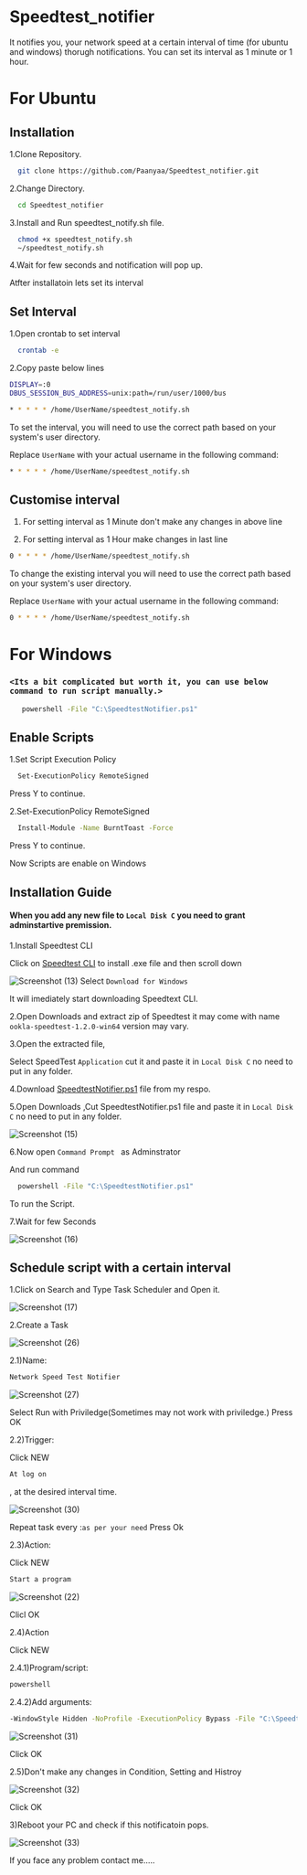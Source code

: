 # Speedtest_notifier
It notifies you, your network speed at a certain interval of time (for ubuntu and windows) thorugh notifications.
You can set its interval as 1 minute or 1 hour.

# For Ubuntu

## Installation
1.Clone Repository.
```Bash
  git clone https://github.com/Paanyaa/Speedtest_notifier.git
```
2.Change Directory.
```Bash
  cd Speedtest_notifier
```
3.Install and Run speedtest_notify.sh file.
```Bash
  chmod +x speedtest_notify.sh
  ~/speedtest_notify.sh
```
4.Wait for few seconds and notification will pop up.

Atfter installatoin lets set its interval

## Set Interval
1.Open crontab to set interval
```Bash
  crontab -e
```
2.Copy paste below lines
```Bash
DISPLAY=:0
DBUS_SESSION_BUS_ADDRESS=unix:path=/run/user/1000/bus

* * * * * /home/UserName/speedtest_notify.sh
```
To set the interval, you will need to use the correct path based on your system's user directory. 

Replace `UserName` with your actual username in the following command:

```sh
* * * * * /home/UserName/speedtest_notify.sh
```
## Customise interval

1. For setting interval as 1 Minute don't make any changes in above line

2. For setting interval as 1 Hour make changes in last line
```Bash
0 * * * * /home/UserName/speedtest_notify.sh
```
To change the existing interval you will need to use the correct path based on your system's user directory. 

Replace `UserName` with your actual username in the following command:

```sh
0 * * * * /home/UserName/speedtest_notify.sh
```

# For Windows

### `<Its a bit complicated but worth it, you can use below command to run script manually.>`
```bash
   powershell -File "C:\SpeedtestNotifier.ps1"
```

## Enable Scripts

1.Set Script Execution Policy
```bash
  Set-ExecutionPolicy RemoteSigned
```
Press Y to continue.

2.Set-ExecutionPolicy RemoteSigned
```Bash
  Install-Module -Name BurntToast -Force
```
Press Y to continue.

Now Scripts are enable on Windows

## Installation Guide

#### When you add any new file to `Local Disk C` you need to grant adminstartive premission.

1.Install Speedtest CLI

Click on [Speedtest CLI](https://www.speedtest.net/apps/cli) to install .exe file and then scroll down 

![Screenshot (13)](https://github.com/user-attachments/assets/36f940e4-612d-438e-add4-83a4b041ba18)
Select `Download for Windows`

It will imediately start downloading Speedtext CLI.

2.Open Downloads and extract zip of Speedtest it may come with name `ookla-speedtest-1.2.0-win64` version may vary.

3.Open the extracted file,

Select SpeedTest `Application` cut it and paste it in `Local Disk C` no need to put in any folder.

4.Download [SpeedtestNotifier.ps1](SpeedtestNotifier.ps1) file from my respo.

5.Open Downloads ,Cut SpeedtestNotifier.ps1 file and paste it in `Local Disk C` no need to put in any folder.

![Screenshot (15)](https://github.com/user-attachments/assets/09a39a3f-8c58-42bd-b8c5-4615ccff01b5)

6.Now open `Command Prompt ` as Adminstrator

And run command
```Bash
  powershell -File "C:\SpeedtestNotifier.ps1"
```
To run the Script.

7.Wait for few Seconds

![Screenshot (16)](https://github.com/user-attachments/assets/844762ef-c6bd-468e-a602-b8113739e1a3)

## Schedule script with a certain interval

1.Click on Search and Type Task Scheduler and Open it.

![Screenshot (17)](https://github.com/user-attachments/assets/b684b27b-a1f2-46e0-9db8-9a049c57dd94)

2.Create a Task

![Screenshot (26)](https://github.com/user-attachments/assets/5c044e7a-fda3-4716-9de7-99376e69f99d)

2.1)Name: 
```sh
Network Speed Test Notifier
```

![Screenshot (27)](https://github.com/user-attachments/assets/19339bdc-3daa-4414-9033-b91d999a2c19)

Select Run with Priviledge(Sometimes may not work with priviledge.)
Press OK


2.2)Trigger: 

Click NEW
```sh
At log on
```
, at the desired interval time.

![Screenshot (30)](https://github.com/user-attachments/assets/b89990d7-4a45-4395-8913-68453ba40bb8)

Repeat task every :`as per your need`
Press Ok


2.3)Action: 

Click NEW
```sh
Start a program
```

![Screenshot (22)](https://github.com/user-attachments/assets/1cd24397-39a0-431c-bab6-84431a53dd84)

Clicl OK

2.4)Action

Click NEW

2.4.1)Program/script:
```sh
powershell
```

2.4.2)Add arguments: 
```sh 
-WindowStyle Hidden -NoProfile -ExecutionPolicy Bypass -File "C:\SpeedtestNotifier.ps1"
```

![Screenshot (31)](https://github.com/user-attachments/assets/b995036e-2719-459a-967a-4b097375b7d6)

Click OK

2.5)Don't make any changes in Condition, Setting and Histroy

![Screenshot (32)](https://github.com/user-attachments/assets/c75dcf95-83b3-46fe-adc3-51369b881c3d)

Click OK

3)Reboot your PC and check if this notificatoin pops.

![Screenshot (33)](https://github.com/user-attachments/assets/a0bf1de8-befa-4d21-8a9d-05287fb361d0)

If you face any problem contact me.....

